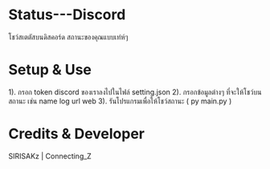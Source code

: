 # Status---Discord
โชว์สเตตัสบนดิสคอร์ด สถานะของคุณแบบเท่ห์ๆ

# Setup & Use  
 1). กรอก token discord ของเราลงไปในไฟล์ setting.json 
 2). กรอกข้อมูลต่างๆ ที่จะให้โชว์บนสถานะ เช่น name log url web
 3). รันโปรแกรมเพื่อให้โชว์สถานะ ( py main.py ) 

# Credits & Developer 
SIRISAKz | Connecting_Z
